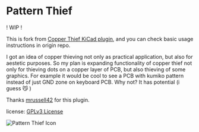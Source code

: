# Pattern Thief

! WIP !

This is fork from [Copper Thief KiCad plugin](https://github.com/mrussell42/copper_thief), and you can check basic usage instructions in origin repo.

I got an idea of copper thieving not only as practical application, but also for aestetic purposes. So my plan is expanding functionality of copper thief not only for thieving dots on a copper layer of PCB, but also thieving of some graphics. For example it would be cool to see a PCB with kumiko pattern instead of just GND zone on keyboard PCB. Why not? It has potential (i guess :smirk_cat: )

Thanks [mrussell42](https://github.com/mrussell42) for this plugin.

license: [GPLv3 License](LICENSE.md)

![Pattern Thief Icon](icons/pattern_thief_icon.png)
